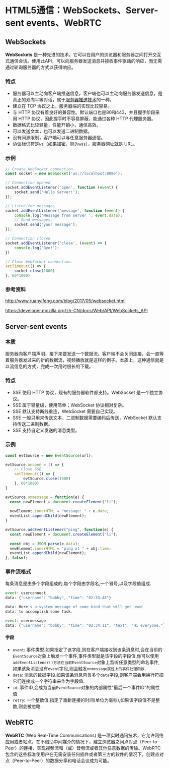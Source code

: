 # HTML5通信：WebSockets、Server-sent events、WebRTC

## WebSockets

**WebSockets** 是一种先进的技术。它可以在用户的浏览器和服务器之间打开交互式通信会话。使用此API，可以向服务器发送消息并接收事件驱动的响应，而无需通过轮询服务器的方式以获得响应。

### 特点

* 服务器可以主动向客户端推送信息，客户端也可以主动向服务器发送信息，是真正的双向平等对话，属于[服务器推送技术](https://en.wikipedia.org/wiki/Push_technology)的一种。
* 建立在 TCP 协议之上，服务器端的实现比较容易。
* 与 HTTP 协议有着良好的兼容性。默认端口也是80和443，并且握手阶段采用 HTTP 协议，因此握手时不容易屏蔽，能通过各种 HTTP 代理服务器。
* 数据格式比较轻量，性能开销小，通信高效。
* 可以发送文本，也可以发送二进制数据。
* 没有同源限制，客户端可以与任意服务器通信。
* 协议标识符是`ws`（如果加密，则为`wss`），服务器网址就是 URL。

### 示例

```javascript
// Create WebSocket connection.
const socket = new WebSocket('ws://localhost:8080');

// Connection opened
socket.addEventListener('open', function (event) {
    socket.send('Hello Server!');
});

// Listen for messages
socket.addEventListener('message', function (event) {
    console.log('Message from server ', event.data);
    // Send messages.
	socket.send('your message');
});

// Connection closed
socket.addEventListener('close', (event) => {
    console.log('Bye!');
})

// Close WebSocket connection.
setTimeout(() => {
    socket.close(1000)
}, 60*1000)
```

### 参考资料

<http://www.ruanyifeng.com/blog/2017/05/websocket.html>

<https://developer.mozilla.org/zh-CN/docs/Web/API/WebSockets_API>

## Server-sent events

### 本质

服务器向客户端声明，接下来要发送一个数据流。客户端不会关闭连接，会一直等着服务器发过来的新的数据流，视频播放就是这样的例子。本质上，这种通信就是以流信息的方式，完成一次用时很长的下载。

### 特点

* SSE 使用 HTTP 协议，现有的服务器软件都支持。WebSocket 是一个独立协议。
* SSE 属于轻量级，使用简单；WebSocket 协议相对复杂。
* SSE 默认支持断线重连，WebSocket 需要自己实现。
* SSE 一般只用来传送文本，二进制数据需要编码后传送，WebSocket 默认支持传送二进制数据。
* SSE 支持自定义发送的消息类型。

### 示例

```javascript
const evtSource = new EventSource(url);

evtSource.onopen = () => {
    // Close SSE
    setTimeout(() => {
        evtSource.close(1000)
    }, 60*1000)
}

evtSource.onmessage = function(e) {
  const newElement = document.createElement("li");
  
  newElement.innerHTML = "message: " + e.data;
  eventList.appendChild(newElement);
}

evtSource.addEventListener("ping", function(e) {
  const newElement = document.createElement("li");
  
  const obj = JSON.parse(e.data);
  newElement.innerHTML = "ping at " + obj.time;
  eventList.appendChild(newElement);
}, false);
```

### 事件流格式

每条消息是由多个字段组成的,每个字段由字段名,一个冒号,以及字段值组成.

```javascript
event: userconnect
data: {"username": "bobby", "time": "02:33:48"}

data: Here's a system message of some kind that will get used
data: to accomplish some task.

event: usermessage
data: {"username": "bobby", "time": "02:34:11", "text": "Hi everyone."}
```

#### 字段

* `event`: 事件类型.如果指定了该字段,则在客户端接收到该条消息时,会在当前的`EventSource`对象上触发一个事件,事件类型就是该字段的字段值,你可以使用`addEventListener()方法在当前EventSource`对象上监听任意类型的命名事件,如果该条消息没有`event`字段,则会触发`onmessage属性上的事件处理函数`.
* `data`: 消息的数据字段.如果该条消息包含多个`data`字段,则客户端会用换行符把它们连接成一个字符串来作为字段值.
* `id`: 事件ID,会成为当前`EventSource`对象的内部属性"最后一个事件ID"的属性值.
* `retry`: 一个整数值,指定了重新连接的时间(单位为毫秒),如果该字段值不是整数,则会被忽略.

## WebRTC

**WebRTC** (Web Real-Time Communications) 是一项实时通讯技术，它允许网络应用或者站点，在不借助中间媒介的情况下，建立浏览器之间点对点（Peer-to-Peer）的连接，实现视频流和（或）音频流或者其他任意数据的传输。WebRTC包含的这些标准使用户在无需安装任何插件或者第三方的软件的情况下，创建点对点（Peer-to-Peer）的数据分享和电话会议成为可能。

